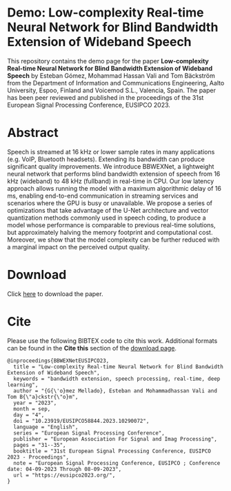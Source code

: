 # Demo: Low-complexity Real-time Neural Network for Blind Bandwidth Extension of Wideband Speech
This repository contains the demo page for the paper **Low-complexity Real-time Neural Network for Blind Bandwidth Extension of Wideband Speech** by
Esteban Gómez, Mohammad Hassan Vali and Tom Bäckström from the Department of Information and Communications Engineering, Aalto University, Espoo, Finland and
Voicemod S.L., Valencia, Spain. The paper has been peer reviewed and published in the proceedings of the 31st European Signal Processing Conference, EUSIPCO 2023.

# Abstract
Speech is streamed at 16 kHz or lower sample rates in many applications (e.g. VoIP, Bluetooth headsets). Extending its bandwidth can produce significant quality improvements.
We introduce BBWEXNet, a lightweight neural network that performs blind bandwidth extension of speech from 16 kHz (wideband) to 48 kHz (fullband) in real-time in CPU.
Our low latency approach allows running the model with a maximum algorithmic delay of 16 ms, enabling end-to-end communication in streaming services and scenarios where the
GPU is busy or unavailable. We propose a series of optimizations that take advantage of the U-Net architecture and vector quantization methods commonly used in speech coding,
to produce a model whose performance is comparable to previous real-time solutions, but approximately halving the memory footprint and computational cost. Moreover, we show that
the model complexity can be further reduced with a marginal impact on the perceived output quality.

# Download
Click [here](https://research.aalto.fi/en/publications/low-complexity-real-time-neural-network-for-blind-bandwidth-exten) to download the paper.

# Cite
Please use the following BIBTEX code to cite this work. Additional formats can be found in the **Cite this** section of the [download page](https://research.aalto.fi/en/publications/low-complexity-real-time-neural-network-for-blind-bandwidth-exten).

```
@inproceedings{BBWEXNetEUSIPCO23,
  title = "Low-complexity Real-time Neural Network for Blind Bandwidth Extension of Wideband Speech",
  keywords = "bandwidth extension, speech processing, real-time, deep learning",
  author = "{G{\'o}mez Mellado}, Esteban and Mohammadhassan Vali and Tom B{\"a}ckstr{\"o}m",
  year = "2023",
  month = sep,
  day = "4",
  doi = "10.23919/EUSIPCO58844.2023.10290072",
  language = "English",
  series = "European Signal Processing Conference",
  publisher = "European Association For Signal and Imag Processing",
  pages = "31--35",
  booktitle = "31st European Signal Processing Conference, EUSIPCO 2023 - Proceedings",
  note = "European Signal Processing Conference, EUSIPCO ; Conference date: 04-09-2023 Through 08-09-2023",
  url = "https://eusipco2023.org/",
}
```
